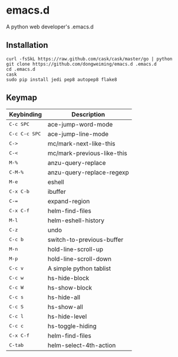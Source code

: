 emacs.d
=======

A python web developer's .emacs.d

Installation
---

```
curl -fsSkL https://raw.github.com/cask/cask/master/go | python
git clone https://github.com/dongweiming/emacs.d .emacs.d
cd .emacs.d
cask
sudo pip install jedi pep8 autopep8 flake8

```

Keymap
----

Keybinding         | Description
-------------------|------------------------------------------------------------
<kbd>C-c SPC</kbd> |ace-jump-word-mode
<kbd>C-c C-c SPC</kbd> |ace-jump-line-mode
<kbd>C-></kbd> |mc/mark-next-like-this
<kbd>C-<</kbd> |mc/mark-previous-like-this
<kbd>M-%</kbd> |anzu-query-replace
<kbd>C-M-%</kbd> |anzu-query-replace-regexp
<kbd>M-e</kbd> |eshell
<kbd>C-x C-b</kbd> |ibuffer
<kbd>C-=</kbd> |expand-region
<kbd>C-x C-f</kbd> |helm-find-files
<kbd>M-l</kbd> |helm-eshell-history
<kbd>C-z</kbd> |undo
<kbd>C-c b</kbd> |switch-to-previous-buffer
<kbd>M-n</kbd> |hold-line-scroll-up
<kbd>M-p</kbd> |hold-line-scroll-down
<kbd>C-c v</kbd> |A simple python tablist
<kbd>C-c w</kbd> |hs-hide-block
<kbd>C-c W</kbd> |hs-show-block
<kbd>C-c s</kbd> |hs-hide-all
<kbd>C-c S</kbd> |hs-show-all
<kbd>C-c l</kbd> |hs-hide-level
<kbd>C-c c</kbd> |hs-toggle-hiding
<kbd>C-x C-f</kbd> |helm-find-files
<kbd>C-tab</kbd> |helm-select-4th-action
